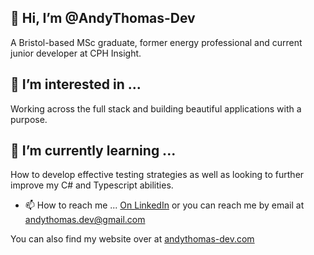 ## 👋 Hi, I’m @AndyThomas-Dev
A Bristol-based MSc graduate, former energy professional and current junior developer at CPH Insight.

## 👀 I’m interested in ...
Working across the full stack and building beautiful applications with a purpose.

## 🌱 I’m currently learning ...
How to develop effective testing strategies as well as looking to further improve my C# and Typescript abilities.

- 📫 How to reach me ...
[On LinkedIn](https://www.linkedin.com/in/andythomas-dev/) or you can reach me by email at andythomas.dev@gmail.com

You can also find my website over at [andythomas-dev.com](http://andythomas-dev.com/)

<!---
AndyThomas-Dev/AndyThomas-Dev is a ✨ special ✨ repository because its `README.md` (this file) appears on your GitHub profile.
You can click the Preview link to take a look at your changes.
--->
